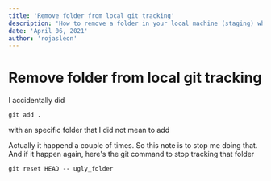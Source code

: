 ```yaml
---
title: 'Remove folder from local git tracking'
description: 'How to remove a folder in your local machine (staging) when you accidentally added it using git'
date: 'April 06, 2021'
author: 'rojasleon'
---
```


# Remove folder from local git tracking

I accidentally did

```shell
git add .
```

with an specific folder that I did not mean to add

Actually it happend a couple of times. So this note is to stop me doing that.
And if it happen again, here's the git command to stop tracking that folder

```shell
git reset HEAD -- ugly_folder
```
